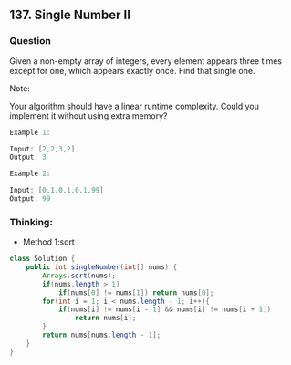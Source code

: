 ## 137. Single Number II

### Question
Given a non-empty array of integers, every element appears three times except for one, which appears exactly once. Find that single one.

Note:

Your algorithm should have a linear runtime complexity. Could you implement it without using extra memory?

```Java
Example 1:

Input: [2,2,3,2]
Output: 3

Example 2:

Input: [0,1,0,1,0,1,99]
Output: 99
```

### Thinking:
* Method 1:sort

```Java
class Solution {
    public int singleNumber(int[] nums) {
        Arrays.sort(nums);
        if(nums.length > 1)
            if(nums[0] != nums[1]) return nums[0];
        for(int i = 1; i < nums.length - 1; i++){
            if(nums[i] != nums[i - 1] && nums[i] != nums[i + 1])
                return nums[i];
        }
        return nums[nums.length - 1];
    }
}
```